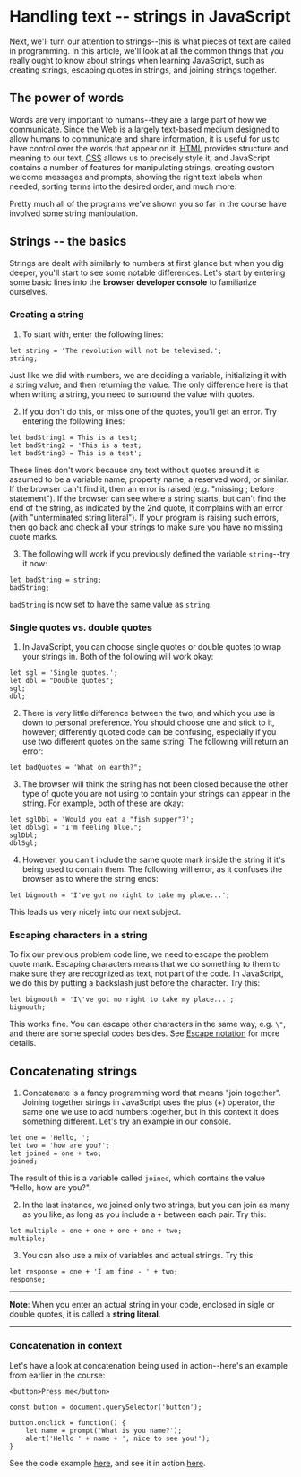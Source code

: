 # Handling text -- strings in JavaScript

Next, we'll turn our attention to strings--this is what pieces of text are called in programming. In this article, we'll look at all the common things that you really ought to know about strings when learning JavaScript, such as creating strings, escaping quotes in strings, and joining strings together.

## The power of words

Words are very important to humans--they are a large part of how we communicate. Since the Web is a largely text-based medium designed to allow humans to communicate and share information, it is useful for us to have control over the words that appear on it. [HTML]() provides structure and meaning to our text, [CSS]() allows us to precisely style it, and JavaScript contains a number of features for manipulating strings, creating custom welcome messages and prompts, showing the right text labels when needed, sorting terms into the desired order, and much more.

Pretty much all of the programs we've shown you so far in the course have involved some string manipulation.

## Strings -- the basics

Strings are dealt with similarly to numbers at first glance but when you dig deeper, you'll start to see some notable differences. Let's start by entering some basic lines into the **browser developer console** to familiarize ourselves.

### Creating a string

1. To start with, enter the following lines:
```
let string = 'The revolution will not be televised.';
string;
```
Just like we did with numbers, we are deciding a variable, initializing it with a string value, and then returning the value. The only difference here is that when writing a string, you need to surround the value with quotes.

2. If you don't do this, or miss one of the quotes, you'll get an error. Try entering the following lines:
```
let badString1 = This is a test;
let badString2 = 'This is a test;
let badString3 = This is a test';
```
These lines don't work because any text without quotes around it is assumed to be a variable name, property name, a reserved word, or similar. If the browser can't find it, then an error is raised (e.g. "missing ; before statement"). If the browser can see where a string starts, but can't find the end of the string, as indicated by the 2nd quote, it complains with an error (with "unterminated string literal"). If your program is raising such errors, then go back and check all your strings to make sure you have no missing quote marks.

3. The following will work if you previously defined the variable `string`--try it now:
```
let badString = string;
badString;
```
`badString` is now set to have the same value as `string`.

### Single quotes vs. double quotes

1. In JavaScript, you can choose single quotes or double quotes to wrap your strings in. Both of the following will work okay:
```
let sgl = 'Single quotes.';
let dbl = "Double quotes";
sgl;
dbl;
```

2. There is very little difference between the two, and which you use is down to personal preference. You should choose one and stick to it, however; differently quoted code can be confusing, especially if you use two different quotes on the same string! The following will return an error:
```
let badQuotes = 'What on earth?";
```

3. The browser will think the string has not been closed because the other type of quote you are not using to contain your strings can appear in the string. For example, both of these are okay:
```
let sglDbl = 'Would you eat a "fish supper"?';
let dblSgl = "I'm feeling blue.";
sglDbl;
dblSgl;
```

4. However, you can't include the same quote mark inside the string if it's being used to contain them. The following will error, as it confuses the browser as to where the string ends:
```
let bigmouth = 'I've got no right to take my place...';
```
This leads us very nicely into our next subject.

### Escaping characters in a string

To fix our previous problem code line, we need to escape the problem quote mark. Escaping characters means that we do something to them to make sure they are recognized as text, not part of the code. In JavaScript, we do this by putting a backslash just before the character. Try this:
```
let bigmouth = 'I\'ve got no right to take my place...';
bigmouth;
```
This works fine. You can escape other characters in the same way, e.g. `\"`, and there are some special codes besides. See [Escape notation](https://developer.mozilla.org/en-US/docs/Web/JavaScript/Reference/Global_Objects/String#escape_notation) for more details.

## Concatenating strings

1. Concatenate is a fancy programming word that means "join together". Joining together strings in JavaScript uses the plus (+) operator, the same one we use to add numbers together, but in this context it does something different. Let's try an example in our console.
```
let one = 'Hello, ';
let two = 'how are you?';
let joined = one + two;
joined;
```
The result of this is a variable called `joined`, which contains the value "Hello, how are you?".

2. In the last instance, we joined only two strings, but you can join as many as you like, as long as you include a `+` between each pair. Try this:
```
let multiple = one + one + one + one + two;
multiple;
```

3. You can also use a mix of variables and actual strings. Try this:
```
let response = one + 'I am fine - ' + two;
response;
```

<hr>

**Note**: When you enter an actual string in your code, enclosed in sigle or double quotes, it is called a **string literal**.

<hr>

### Concatenation in context

Let's have a look at concatenation being used in action--here's an example from earlier in the course:
```
<button>Press me</button>
```
```
const button = document.querySelector('button');

button.onclick = function() {
    let name = prompt('What is you name?');
    alert('Hello ' + name + ', nice to see you!');
}
```
See the code example [here](), and see it in action [here]().